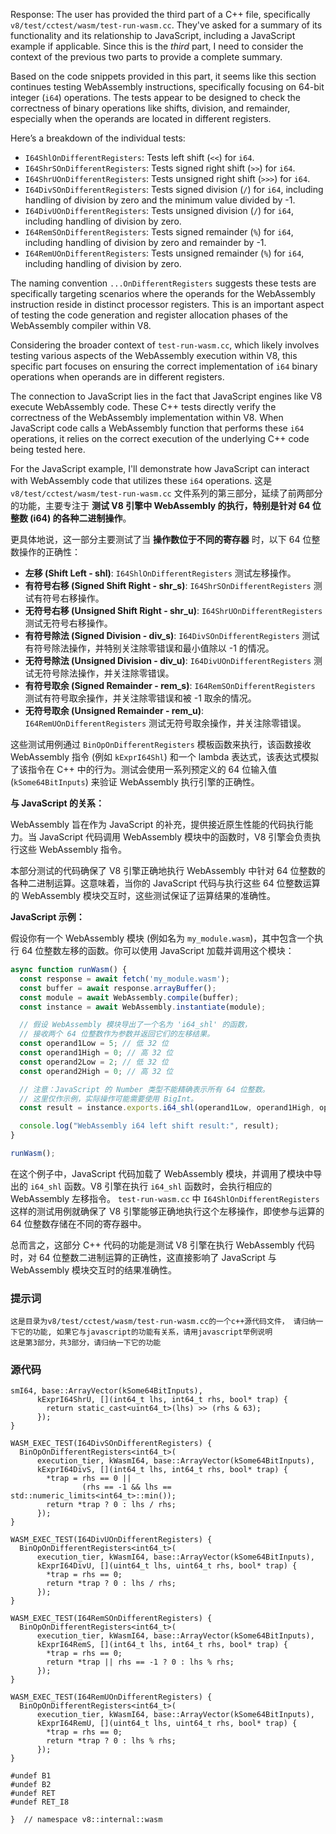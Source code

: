 Response: The user has provided the third part of a C++ file, specifically `v8/test/cctest/wasm/test-run-wasm.cc`. They've asked for a summary of its functionality and its relationship to JavaScript, including a JavaScript example if applicable. Since this is the *third* part, I need to consider the context of the previous two parts to provide a complete summary.

Based on the code snippets provided in this part, it seems like this section continues testing WebAssembly instructions, specifically focusing on 64-bit integer (`i64`) operations. The tests appear to be designed to check the correctness of binary operations like shifts, division, and remainder, especially when the operands are located in different registers.

Here’s a breakdown of the individual tests:

*   `I64ShlOnDifferentRegisters`: Tests left shift (`<<`) for `i64`.
*   `I64ShrSOnDifferentRegisters`: Tests signed right shift (`>>`) for `i64`.
*   `I64ShrUOnDifferentRegisters`: Tests unsigned right shift (`>>>`) for `i64`.
*   `I64DivSOnDifferentRegisters`: Tests signed division (`/`) for `i64`, including handling of division by zero and the minimum value divided by -1.
*   `I64DivUOnDifferentRegisters`: Tests unsigned division (`/`) for `i64`, including handling of division by zero.
*   `I64RemSOnDifferentRegisters`: Tests signed remainder (`%`) for `i64`, including handling of division by zero and remainder by -1.
*   `I64RemUOnDifferentRegisters`: Tests unsigned remainder (`%`) for `i64`, including handling of division by zero.

The naming convention `...OnDifferentRegisters` suggests these tests are specifically targeting scenarios where the operands for the WebAssembly instruction reside in distinct processor registers. This is an important aspect of testing the code generation and register allocation phases of the WebAssembly compiler within V8.

Considering the broader context of `test-run-wasm.cc`, which likely involves testing various aspects of the WebAssembly execution within V8, this specific part focuses on ensuring the correct implementation of `i64` binary operations when operands are in different registers.

The connection to JavaScript lies in the fact that JavaScript engines like V8 execute WebAssembly code. These C++ tests directly verify the correctness of the WebAssembly implementation within V8. When JavaScript code calls a WebAssembly function that performs these `i64` operations, it relies on the correct execution of the underlying C++ code being tested here.

For the JavaScript example, I'll demonstrate how JavaScript can interact with WebAssembly code that utilizes these `i64` operations.
这是 `v8/test/cctest/wasm/test-run-wasm.cc` 文件系列的第三部分，延续了前两部分的功能，主要专注于 **测试 V8 引擎中 WebAssembly 的执行，特别是针对 64 位整数 (i64) 的各种二进制操作**。

更具体地说，这一部分主要测试了当 **操作数位于不同的寄存器** 时，以下 64 位整数操作的正确性：

*   **左移 (Shift Left - shl)**: `I64ShlOnDifferentRegisters` 测试左移操作。
*   **有符号右移 (Signed Shift Right - shr_s)**: `I64ShrSOnDifferentRegisters` 测试有符号右移操作。
*   **无符号右移 (Unsigned Shift Right - shr_u)**: `I64ShrUOnDifferentRegisters` 测试无符号右移操作。
*   **有符号除法 (Signed Division - div_s)**: `I64DivSOnDifferentRegisters` 测试有符号除法操作，并特别关注除零错误和最小值除以 -1 的情况。
*   **无符号除法 (Unsigned Division - div_u)**: `I64DivUOnDifferentRegisters` 测试无符号除法操作，并关注除零错误。
*   **有符号取余 (Signed Remainder - rem_s)**: `I64RemSOnDifferentRegisters` 测试有符号取余操作，并关注除零错误和被 -1 取余的情况。
*   **无符号取余 (Unsigned Remainder - rem_u)**: `I64RemUOnDifferentRegisters` 测试无符号取余操作，并关注除零错误。

这些测试用例通过 `BinOpOnDifferentRegisters` 模板函数来执行，该函数接收 WebAssembly 指令 (例如 `kExprI64Shl`) 和一个 lambda 表达式，该表达式模拟了该指令在 C++ 中的行为。测试会使用一系列预定义的 64 位输入值 (`kSome64BitInputs`) 来验证 WebAssembly 执行引擎的正确性。

**与 JavaScript 的关系：**

WebAssembly 旨在作为 JavaScript 的补充，提供接近原生性能的代码执行能力。当 JavaScript 代码调用 WebAssembly 模块中的函数时，V8 引擎会负责执行这些 WebAssembly 指令。

本部分测试的代码确保了 V8 引擎正确地执行 WebAssembly 中针对 64 位整数的各种二进制运算。这意味着，当你的 JavaScript 代码与执行这些 64 位整数运算的 WebAssembly 模块交互时，这些测试保证了运算结果的准确性。

**JavaScript 示例：**

假设你有一个 WebAssembly 模块 (例如名为 `my_module.wasm`)，其中包含一个执行 64 位整数左移的函数。你可以使用 JavaScript 加载并调用这个模块：

```javascript
async function runWasm() {
  const response = await fetch('my_module.wasm');
  const buffer = await response.arrayBuffer();
  const module = await WebAssembly.compile(buffer);
  const instance = await WebAssembly.instantiate(module);

  // 假设 WebAssembly 模块导出了一个名为 'i64_shl' 的函数，
  // 接收两个 64 位整数作为参数并返回它们的左移结果。
  const operand1Low = 5; // 低 32 位
  const operand1High = 0; // 高 32 位
  const operand2Low = 2; // 低 32 位
  const operand2High = 0; // 高 32 位

  // 注意：JavaScript 的 Number 类型不能精确表示所有 64 位整数。
  // 这里仅作示例，实际操作可能需要使用 BigInt。
  const result = instance.exports.i64_shl(operand1Low, operand1High, operand2Low, operand2High);

  console.log("WebAssembly i64 left shift result:", result);
}

runWasm();
```

在这个例子中，JavaScript 代码加载了 WebAssembly 模块，并调用了模块中导出的 `i64_shl` 函数。V8 引擎在执行 `i64_shl` 函数时，会执行相应的 WebAssembly 左移指令。  `test-run-wasm.cc` 中 `I64ShlOnDifferentRegisters` 这样的测试用例就确保了 V8 引擎能够正确地执行这个左移操作，即使参与运算的 64 位整数存储在不同的寄存器中。

总而言之，这部分 C++ 代码的功能是测试 V8 引擎在执行 WebAssembly 代码时，对 64 位整数二进制运算的正确性，这直接影响了 JavaScript 与 WebAssembly 模块交互时的结果准确性。

### 提示词
```
这是目录为v8/test/cctest/wasm/test-run-wasm.cc的一个c++源代码文件， 请归纳一下它的功能, 如果它与javascript的功能有关系，请用javascript举例说明
这是第3部分，共3部分，请归纳一下它的功能
```

### 源代码
```
smI64, base::ArrayVector(kSome64BitInputs),
      kExprI64ShrU, [](int64_t lhs, int64_t rhs, bool* trap) {
        return static_cast<uint64_t>(lhs) >> (rhs & 63);
      });
}

WASM_EXEC_TEST(I64DivSOnDifferentRegisters) {
  BinOpOnDifferentRegisters<int64_t>(
      execution_tier, kWasmI64, base::ArrayVector(kSome64BitInputs),
      kExprI64DivS, [](int64_t lhs, int64_t rhs, bool* trap) {
        *trap = rhs == 0 ||
                (rhs == -1 && lhs == std::numeric_limits<int64_t>::min());
        return *trap ? 0 : lhs / rhs;
      });
}

WASM_EXEC_TEST(I64DivUOnDifferentRegisters) {
  BinOpOnDifferentRegisters<int64_t>(
      execution_tier, kWasmI64, base::ArrayVector(kSome64BitInputs),
      kExprI64DivU, [](uint64_t lhs, uint64_t rhs, bool* trap) {
        *trap = rhs == 0;
        return *trap ? 0 : lhs / rhs;
      });
}

WASM_EXEC_TEST(I64RemSOnDifferentRegisters) {
  BinOpOnDifferentRegisters<int64_t>(
      execution_tier, kWasmI64, base::ArrayVector(kSome64BitInputs),
      kExprI64RemS, [](int64_t lhs, int64_t rhs, bool* trap) {
        *trap = rhs == 0;
        return *trap || rhs == -1 ? 0 : lhs % rhs;
      });
}

WASM_EXEC_TEST(I64RemUOnDifferentRegisters) {
  BinOpOnDifferentRegisters<int64_t>(
      execution_tier, kWasmI64, base::ArrayVector(kSome64BitInputs),
      kExprI64RemU, [](uint64_t lhs, uint64_t rhs, bool* trap) {
        *trap = rhs == 0;
        return *trap ? 0 : lhs % rhs;
      });
}

#undef B1
#undef B2
#undef RET
#undef RET_I8

}  // namespace v8::internal::wasm
```